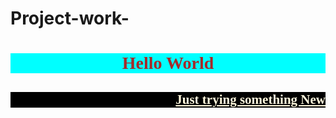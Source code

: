 # Project-work-
<!DOCTYPE html>
<html lang="en">
<head> 
    <meta charset="UTF-8">
    <meta name="viewport" content="width=device-width, initial-scale=1.0">
    <title>Document</title>
    <style>
        #abc{
             background-color: aqua;
             color: brown;
             font-family:Georgia, 'Times New Roman', Times, serif;
             text-decoration:dotted;
             text-align: center;
        }
        #tt{
            background-color: rgb(0, 0, 0);
            color: cornsilk;
            text-decoration: underline;
            text-align: end;
            font-family: Cambria, Cochin, Georgia, Times, 'Times New Roman', serif;
        }
    </style>
</head>
<body>

   <div id="abc"><h1> Hello World</h1></div>
   <div id="tt"><h2>Just trying something New </h2>
   </div>

</body>
</html>

